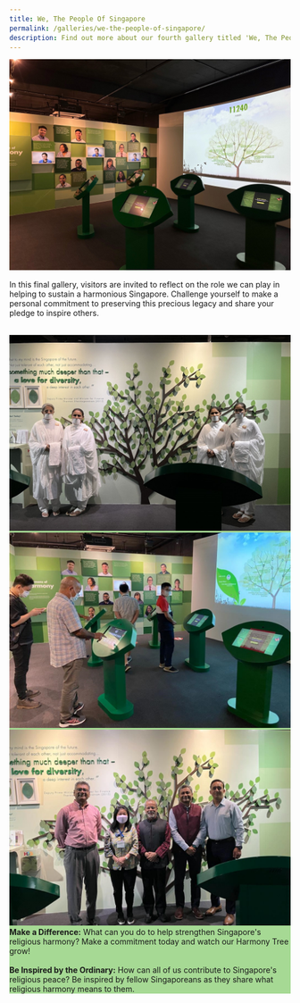 ```yaml
---
title: We, The People Of Singapore
permalink: /galleries/we-the-people-of-singapore/
description: Find out more about our fourth gallery titled 'We, The People Of Singapore'.
---
```

![Gallery 4 - Talking Heads](/images/Gallery%204%20Talking%20Heads.jpg)

In this final gallery, visitors are invited to reflect on the role we can play in helping to sustain a harmonious Singapore. Challenge yourself to make a personal commitment to preserving this precious legacy and share your pledge to inspire others.<br><br>

<div class="row" style="background:#a6d994;">
<div class="col is-6"><img src="/images/jain%20religious%20leaders%20visited%20hdg_cropped.jpg" alt="Gallery 4">
	</div>
	<div class="col is-6"><img src="/images/gallery%204%20(2).jpg" alt="Gallery 4 Interaction">
	</div>
	</div>

<div class="row" style="background:#a6d994;">
<div class="col is-4">
	<img src="/images/gallery%204%20.jpg">
	</div>
	<div class="col is-8"><b>Make a Difference:</b>  What can you do to help strengthen Singapore's religious harmony? Make a commitment today and watch our Harmony Tree grow! <br><br><b>Be Inspired by the Ordinary:</b> How can all of us contribute to Singapore's religious peace? Be inspired by fellow Singaporeans as they share what religious harmony means to them.</div></div>